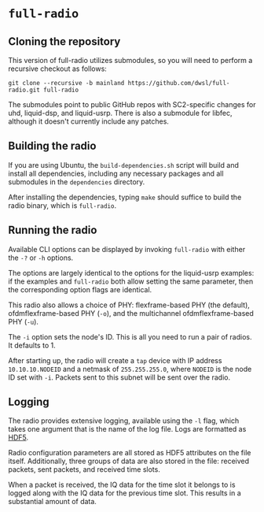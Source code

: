 # `full-radio`

## Cloning the repository

This version of full-radio utilizes submodules, so you will need to perform a recursive checkout as follows:

```
git clone --recursive -b mainland https://github.com/dwsl/full-radio.git full-radio
```

The submodules point to public GitHub repos with SC2-specific changes for uhd, liquid-dsp, and liquid-usrp. There is also a submodule for libfec, although it doesn't currently include any patches.

## Building the radio

If you are using Ubuntu, the `build-dependencies.sh` script will build and install all dependencies, including any necessary packages and all submodules in the `dependencies` directory.

After installing the dependencies, typing `make` should suffice to build the radio binary, which is `full-radio`.

## Running the radio

Available CLI options can be displayed by invoking `full-radio` with either the `-?` or `-h` options.

The options are largely identical to the options for the liquid-usrp examples: if the examples and `full-radio` both allow setting the same parameter, then the corresponding option flags are identical.

This radio also allows a choice of PHY: flexframe-based PHY (the default), ofdmflexframe-based PHY (`-o`), and the multichannel ofdmflexframe-based PHY (`-u`).

The `-i` option sets the node's ID. This is all you need to run a pair of radios. It defaults to 1.

After starting up, the radio will create a `tap` device with IP address `10.10.10.NODEID` and a netmask of `255.255.255.0`, where `NODEID` is the node ID set with `-i`. Packets sent to this subnet will be sent over the radio.

## Logging

The radio provides extensive logging, available using the `-l` flag, which takes one argument that is the name of the log file. Logs are formatted as [HDF5](https://portal.hdfgroup.org/display/HDF5/HDF5).

Radio configuration parameters are all stored as HDF5 attributes on the file itself. Additionally, three groups of data are also stored in the file: received packets, sent packets, and received time slots.

When a packet is received, the IQ data for the time slot it belongs to is logged along with the IQ data for the previous time slot. This results in a substantial amount of data.
  
  
